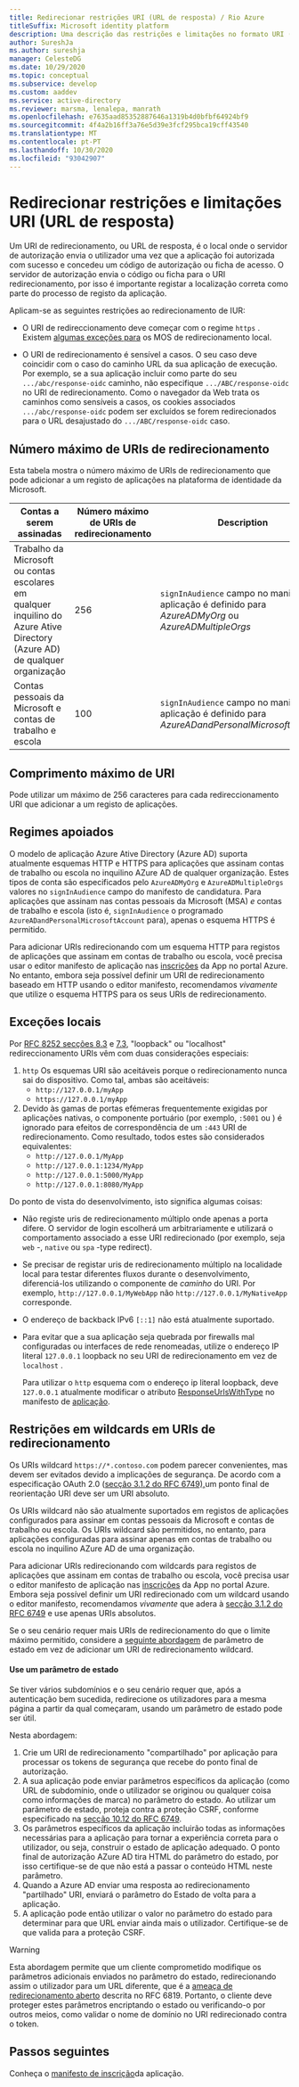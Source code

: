 ```yaml
---
title: Redirecionar restrições URI (URL de resposta) / Rio Azure
titleSuffix: Microsoft identity platform
description: Uma descrição das restrições e limitações no formato URI (RESPOSTA URL) aplicada pela plataforma de identidade microsoft.
author: SureshJa
ms.author: sureshja
manager: CelesteDG
ms.date: 10/29/2020
ms.topic: conceptual
ms.subservice: develop
ms.custom: aaddev
ms.service: active-directory
ms.reviewer: marsma, lenalepa, manrath
ms.openlocfilehash: e7635aad85352887646a1319b4d0bfbf64924bf9
ms.sourcegitcommit: 4f4a2b16ff3a76e5d39e3fcf295bca19cff43540
ms.translationtype: MT
ms.contentlocale: pt-PT
ms.lasthandoff: 10/30/2020
ms.locfileid: "93042907"
---
```

# <a name="redirect-uri-reply-url-restrictions-and-limitations"></a>Redirecionar restrições e limitações URI (URL de resposta)

Um URI de redirecionamento, ou URL de resposta, é o local onde o servidor de autorização envia o utilizador uma vez que a aplicação foi autorizada com sucesso e concedeu um código de autorização ou ficha de acesso. O servidor de autorização envia o código ou ficha para o URI redirecionamento, por isso é importante registar a localização correta como parte do processo de registo da aplicação.

 Aplicam-se as seguintes restrições ao redirecionamento de IUR:

* O URI de redireccionamento deve começar com o regime `https` . Existem [algumas exceções para](#localhost-exceptions) os MOS de redirecionamento local.

* O URI de redirecionamento é sensível a casos. O seu caso deve coincidir com o caso do caminho URL da sua aplicação de execução. Por exemplo, se a sua aplicação incluir como parte do seu `.../abc/response-oidc` caminho, não especifique `.../ABC/response-oidc` no URI de redirecionamento. Como o navegador da Web trata os caminhos como sensíveis a casos, os cookies associados `.../abc/response-oidc` podem ser excluídos se forem redirecionados para o URL desajustado do `.../ABC/response-oidc` caso.

## <a name="maximum-number-of-redirect-uris"></a>Número máximo de URIs de redirecionamento

Esta tabela mostra o número máximo de URIs de redirecionamento que pode adicionar a um registo de aplicações na plataforma de identidade da Microsoft.

| Contas a serem assinadas | Número máximo de URIs de redirecionamento | Description |
|--------------------------|---------------------------------|-------------|
| Trabalho da Microsoft ou contas escolares em qualquer inquilino do Azure Ative Directory (Azure AD) de qualquer organização | 256 | `signInAudience` campo no manifesto de aplicação é definido para *AzureADMyOrg* ou *AzureADMultipleOrgs* |
| Contas pessoais da Microsoft e contas de trabalho e escola | 100 | `signInAudience` campo no manifesto de aplicação é definido para *AzureADandPersonalMicrosoftAccount* |

## <a name="maximum-uri-length"></a>Comprimento máximo de URI

Pode utilizar um máximo de 256 caracteres para cada redireccionamento URI que adicionar a um registo de aplicações.

## <a name="supported-schemes"></a>Regimes apoiados

O modelo de aplicação Azure Ative Directory (Azure AD) suporta atualmente esquemas HTTP e HTTPS para aplicações que assinam contas de trabalho ou escola no inquilino AZure AD de qualquer organização. Estes tipos de conta são especificados pelo `AzureADMyOrg` e `AzureADMultipleOrgs` valores no `signInAudience` campo do manifesto de candidatura. Para aplicações que assinam nas contas pessoais da Microsoft (MSA) *e* contas de trabalho e escola (isto é, `signInAudience` o programado `AzureADandPersonalMicrosoftAccount` para), apenas o esquema HTTPS é permitido.

Para adicionar URIs redirecionando com um esquema HTTP para registos de aplicações que assinam em contas de trabalho ou escola, você precisa usar o editor manifesto de aplicação nas [inscrições](https://go.microsoft.com/fwlink/?linkid=2083908) da App no portal Azure. No entanto, embora seja possível definir um URI de redirecionamento baseado em HTTP usando o editor manifesto, recomendamos *vivamente* que utilize o esquema HTTPS para os seus URIs de redirecionamento.

## <a name="localhost-exceptions"></a>Exceções locais

Por [RFC 8252 secções 8.3](https://tools.ietf.org/html/rfc8252#section-8.3) e [7.3](https://tools.ietf.org/html/rfc8252#section-7.3), "loopback" ou "localhost" redireccionamento URIs vêm com duas considerações especiais:

1. `http` Os esquemas URI são aceitáveis porque o redirecionamento nunca sai do dispositivo. Como tal, ambas são aceitáveis:
    - `http://127.0.0.1/myApp`
    - `https://127.0.0.1/myApp`
1. Devido às gamas de portas efémeras frequentemente exigidas por aplicações nativas, o componente portuário (por exemplo, `:5001` ou ) é ignorado para efeitos de correspondência de um `:443` URI de redirecionamento. Como resultado, todos estes são considerados equivalentes:
    - `http://127.0.0.1/MyApp`
    - `http://127.0.0.1:1234/MyApp`
    - `http://127.0.0.1:5000/MyApp`
    - `http://127.0.0.1:8080/MyApp`

Do ponto de vista do desenvolvimento, isto significa algumas coisas:

* Não registe uris de redirecionamento múltiplo onde apenas a porta difere. O servidor de login escolherá um arbitrariamente e utilizará o comportamento associado a esse URI redirecionado (por exemplo, seja `web` -, `native` ou `spa` -type redirect).
* Se precisar de registar uris de redirecionamento múltiplo na localidade local para testar diferentes fluxos durante o desenvolvimento, diferenciá-los utilizando o componente de *caminho* do URI. Por exemplo, `http://127.0.0.1/MyWebApp` não `http://127.0.0.1/MyNativeApp` corresponde.
* O endereço de backback IPv6 `[::1]` não está atualmente suportado.
* Para evitar que a sua aplicação seja quebrada por firewalls mal configuradas ou interfaces de rede renomeadas, utilize o endereço IP literal `127.0.0.1` loopback no seu URI de redirecionamento em vez de `localhost` .

    Para utilizar o `http` esquema com o endereço ip literal loopback, deve `127.0.0.1` atualmente modificar o atributo [ResponseUrlsWithType](reference-app-manifest.md#replyurlswithtype-attribute) no manifesto de [aplicação](reference-app-manifest.md).

## <a name="restrictions-on-wildcards-in-redirect-uris"></a>Restrições em wildcards em URIs de redirecionamento

Os URIs wildcard `https://*.contoso.com` podem parecer convenientes, mas devem ser evitados devido a implicações de segurança. De acordo com a especificação OAuth 2.0 ([secção 3.1.2 do RFC 6749),](https://tools.ietf.org/html/rfc6749#section-3.1.2)um ponto final de reorientação URI deve ser um URI absoluto.

Os URIs wildcard não são atualmente suportados em registos de aplicações configurados para assinar em contas pessoais da Microsoft e contas de trabalho ou escola. Os URIs wildcard são permitidos, no entanto, para aplicações configuradas para assinar apenas em contas de trabalho ou escola no inquilino AZure AD de uma organização.

Para adicionar URIs redirecionando com wildcards para registos de aplicações que assinam em contas de trabalho ou escola, você precisa usar o editor manifesto de aplicação nas [inscrições](https://go.microsoft.com/fwlink/?linkid=2083908) da App no portal Azure. Embora seja possível definir um URI redirecionado com um wildcard usando o editor manifesto, recomendamos *vivamente* que adera à [secção 3.1.2 do RFC 6749](https://tools.ietf.org/html/rfc6749#section-3.1.2) e use apenas URIs absolutos.

Se o seu cenário requer mais URIs de redirecionamento do que o limite máximo permitido, considere a [seguinte abordagem](#use-a-state-parameter) de parâmetro de estado em vez de adicionar um URI de redirecionamento wildcard.

#### <a name="use-a-state-parameter"></a>Use um parâmetro de estado

Se tiver vários subdomínios e o seu cenário requer que, após a autenticação bem sucedida, redirecione os utilizadores para a mesma página a partir da qual começaram, usando um parâmetro de estado pode ser útil.

Nesta abordagem:

1. Crie um URI de redirecionamento "compartilhado" por aplicação para processar os tokens de segurança que recebe do ponto final de autorização.
1. A sua aplicação pode enviar parâmetros específicos da aplicação (como URL de subdomínio, onde o utilizador se originou ou qualquer coisa como informações de marca) no parâmetro do estado. Ao utilizar um parâmetro de estado, proteja contra a proteção CSRF, conforme especificado na [secção 10.12 do RFC 6749](https://tools.ietf.org/html/rfc6749#section-10.12).
1. Os parâmetros específicos da aplicação incluirão todas as informações necessárias para a aplicação para tornar a experiência correta para o utilizador, ou seja, construir o estado de aplicação adequado. O ponto final de autorização AZure AD tira HTML do parâmetro do estado, por isso certifique-se de que não está a passar o conteúdo HTML neste parâmetro.
1. Quando a Azure AD enviar uma resposta ao redirecionamento "partilhado" URI, enviará o parâmetro do Estado de volta para a aplicação.
1. A aplicação pode então utilizar o valor no parâmetro do estado para determinar para que URL enviar ainda mais o utilizador. Certifique-se de que valida para a proteção CSRF.

> [!WARNING]
> Esta abordagem permite que um cliente comprometido modifique os parâmetros adicionais enviados no parâmetro do estado, redirecionando assim o utilizador para um URL diferente, que é a [ameaça de redirecionamento aberto](https://tools.ietf.org/html/rfc6819#section-4.2.4) descrita no RFC 6819. Portanto, o cliente deve proteger estes parâmetros encriptando o estado ou verificando-o por outros meios, como validar o nome de domínio no URI redirecionado contra o token.

## <a name="next-steps"></a>Passos seguintes

Conheça o [manifesto de inscrição](reference-app-manifest.md)da aplicação.
